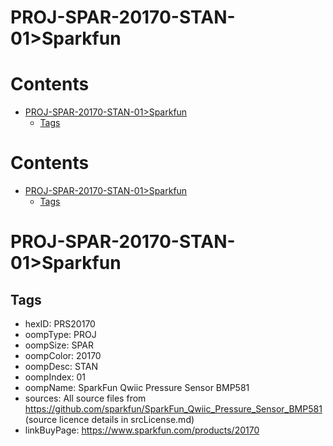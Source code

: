 
PROJ-SPAR-20170-STAN-01>Sparkfun
================================

Contents
========

* [PROJ-SPAR-20170-STAN-01>Sparkfun](#proj-spar-20170-stan-01sparkfun)
	* [Tags](#tags)

Contents
========

* [PROJ-SPAR-20170-STAN-01>Sparkfun](#proj-spar-20170-stan-01sparkfun)
	* [Tags](#tags)

# PROJ-SPAR-20170-STAN-01>Sparkfun

## Tags

- hexID: PRS20170
- oompType: PROJ
- oompSize: SPAR
- oompColor: 20170
- oompDesc: STAN
- oompIndex: 01
- oompName: SparkFun Qwiic Pressure Sensor BMP581
- sources: All source files from https://github.com/sparkfun/SparkFun_Qwiic_Pressure_Sensor_BMP581 (source licence details in srcLicense.md)
- linkBuyPage: https://www.sparkfun.com/products/20170
